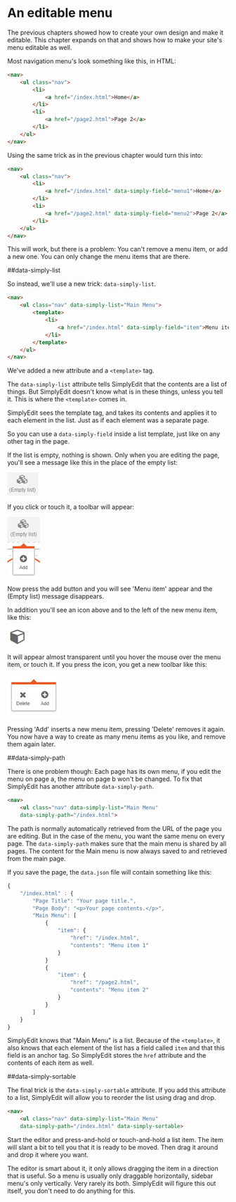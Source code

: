 # An editable menu

The previous chapters showed how to create your own design and make it editable. This chapter expands on that and shows how to make your site's menu editable as well.

Most navigation menu's look something like this, in HTML:

```html
<nav>
    <ul class="nav">
        <li>
            <a href="/index.html">Home</a>
        </li>
        <li>
            <a href="/page2.html">Page 2</a>
        </li>
    </ul>
</nav>
```

Using the same trick as in the previous chapter would turn this into:

```html
<nav>
    <ul class="nav">
        <li>
            <a href="/index.html" data-simply-field="menu1">Home</a>
        </li>
        <li>
            <a href="/page2.html" data-simply-field="menu2">Page 2</a>
        </li>
    </ul>
</nav>
```

This will work, but there is a problem: You can't remove a menu item, or add a new one. You can only change the menu items that are there.

##data-simply-list

So instead, we'll use a new trick: `data-simply-list`.

```html
<nav>
    <ul class="nav" data-simply-list="Main Menu">
        <template>
            <li>
                <a href="/index.html" data-simply-field="item">Menu item</a>
            </li>
        </template>
    </ul>
</nav>
```

We've added a new attribute and a `<template>` tag.

The `data-simply-list` attribute tells SimplyEdit that the contents are a list of things. But SimplyEdit doesn't know what is in these things, unless you tell it. This is where the `<template>` comes in. 

SimplyEdit sees the template tag, and takes its contents and applies it to each element in the list. Just as if each element was a separate page.

So you can use a `data-simply-field` inside a list template, just like on any other tag in the page.

If the list is empty, nothing is shown. Only when you are editing the page, you'll see a message like this in the place of the empty list:

![(Empty list)](emptylist.png)

If you click or touch it, a toolbar will appear:

![(Empty list - Add)](emptylist-add.png)

Now press the add button and you will see 'Menu item' appear and the (Empty list) message disappears.

In addition you'll see an icon above and to the left of the new menu item, like this:

![(List item)](listitem.png)

It will appear almost transparent until you hover the mouse over the menu item, or touch it. If you press the icon, you get a new toolbar like this:

![(List item - Toolbar)](listitem-toolbar.png)

Pressing 'Add' inserts a new menu item, pressing 'Delete' removes it again. You now have a way to create as many menu items as you like, and remove them again later.

##data-simply-path

There is one problem though: Each page has its own menu, if you edit the menu on page a, the menu on page b won't be changed. To fix that SimplyEdit has another attribute `data-simply-path`.

```html
<nav>
    <ul class="nav" data-simply-list="Main Menu"
    data-simply-path="/index.html">
```

The path is normally automatically retrieved from the URL of the page you are editing. But in the case of the menu, you want the same menu on every page. The `data-simply-path` makes sure that the main menu is shared by all pages. The content for the Main menu is now always saved to and retrieved from the main page.

If you save the page, the `data.json` file will contain something like this:

```js
{
    "/index.html" : {
        "Page Title": "Your page title.",
        "Page Body": "<p>Your page contents.</p>",
        "Main Menu": [
            {
                "item": {
                    "href": "/index.html",
                    "contents": "Menu item 1"
                }
            }
            {
                "item": {
                    "href": "/page2.html",
                    "contents": "Menu item 2"
                }
            }
        ]
    }
}
```

SimplyEdit knows that "Main Menu" is a list. Because of the `<template>`, it also knows that each element of the list has a field called `item` and that this field is an anchor tag. So SimplyEdit stores the `href` attribute and the contents of each item as well.

##data-simply-sortable

The final trick is the `data-simply-sortable` attribute. If you add this attribute to a list, SimplyEdit will allow you to reorder the list using drag and drop.

```html
<nav>
    <ul class="nav" data-simply-list="Main Menu"
    data-simply-path="/index.html" data-simply-sortable>
```

Start the editor and press-and-hold or touch-and-hold a list item. The item will slant a bit to tell you that it is ready to be moved. Then drag it around and drop it where you want.

The editor is smart about it, it only allows dragging the item in a direction that is useful. So a menu is usually only draggable horizontally, sidebar menu's only vertically. Very rarely its both. SimplyEdit will figure this out itself, you don't need to do anything for this.

